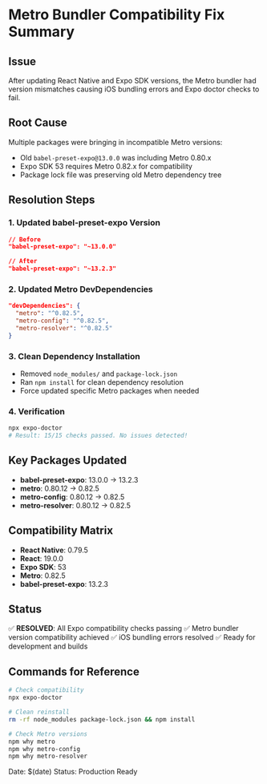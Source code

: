 # Metro Bundler Compatibility Fix Summary

## Issue
After updating React Native and Expo SDK versions, the Metro bundler had version mismatches causing iOS bundling errors and Expo doctor checks to fail.

## Root Cause
Multiple packages were bringing in incompatible Metro versions:
- Old `babel-preset-expo@13.0.0` was including Metro 0.80.x
- Expo SDK 53 requires Metro 0.82.x for compatibility
- Package lock file was preserving old Metro dependency tree

## Resolution Steps

### 1. Updated babel-preset-expo Version
```json
// Before
"babel-preset-expo": "~13.0.0"

// After
"babel-preset-expo": "~13.2.3"
```

### 2. Updated Metro DevDependencies
```json
"devDependencies": {
  "metro": "^0.82.5",
  "metro-config": "^0.82.5", 
  "metro-resolver": "^0.82.5"
}
```

### 3. Clean Dependency Installation
- Removed `node_modules/` and `package-lock.json`
- Ran `npm install` for clean dependency resolution
- Force updated specific Metro packages when needed

### 4. Verification
```bash
npx expo-doctor
# Result: 15/15 checks passed. No issues detected!
```

## Key Packages Updated
- **babel-preset-expo**: 13.0.0 → 13.2.3
- **metro**: 0.80.12 → 0.82.5
- **metro-config**: 0.80.12 → 0.82.5  
- **metro-resolver**: 0.80.12 → 0.82.5

## Compatibility Matrix
- **React Native**: 0.79.5
- **React**: 19.0.0
- **Expo SDK**: 53
- **Metro**: 0.82.5
- **babel-preset-expo**: 13.2.3

## Status
✅ **RESOLVED**: All Expo compatibility checks passing
✅ Metro bundler version compatibility achieved
✅ iOS bundling errors resolved
✅ Ready for development and builds

## Commands for Reference
```bash
# Check compatibility
npx expo-doctor

# Clean reinstall
rm -rf node_modules package-lock.json && npm install

# Check Metro versions
npm why metro
npm why metro-config
npm why metro-resolver
```

Date: $(date)
Status: Production Ready
